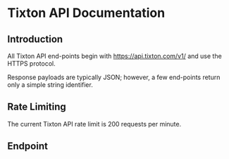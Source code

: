 # Tixton API Documentation

## Introduction

All Tixton API end-points begin with https://api.tixton.com/v1/ and use the HTTPS protocol.

Response payloads are typically JSON; however, a few end-points return only a simple string identifier.

## Rate Limiting

The current Tixton API rate limit is 200 requests per minute.

## Endpoint


